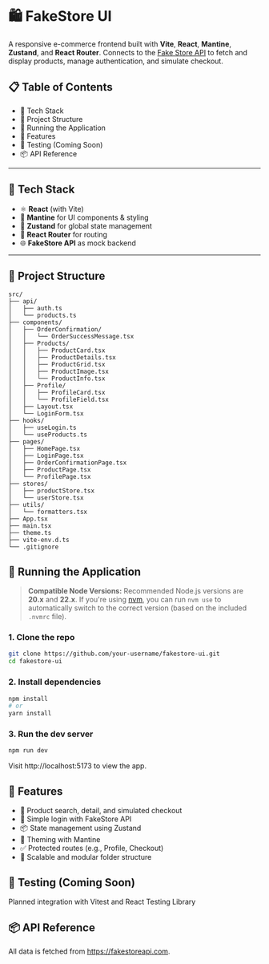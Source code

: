 # 🛍️ FakeStore UI

A responsive e-commerce frontend built with **Vite**, **React**, **Mantine**, **Zustand**, and **React Router**. Connects to the [Fake Store API](https://fakestoreapi.com/) to fetch and display products, manage authentication, and simulate checkout.

## 📋 Table of Contents

- 🔧 Tech Stack
- 📁 Project Structure
- 🚀 Running the Application
- 🔐 Features
- 🧪 Testing (Coming Soon)
- 📦 API Reference

---

## 🔧 Tech Stack

- ⚛️ **React** (with Vite)
- 🎨 **Mantine** for UI components & styling
- 🧠 **Zustand** for global state management
- 🧭 **React Router** for routing
- 🌐 **FakeStore API** as mock backend

---

## 📁 Project Structure
```
src/
├── api/
│   ├── auth.ts
│   └── products.ts
├── components/
│   ├── OrderConfirmation/
│   │   └── OrderSuccessMessage.tsx
│   ├── Products/
│   │   ├── ProductCard.tsx
│   │   ├── ProductDetails.tsx
│   │   ├── ProductGrid.tsx
│   │   ├── ProductImage.tsx
│   │   └── ProductInfo.tsx
│   ├── Profile/
│   │   ├── ProfileCard.tsx
│   │   └── ProfileField.tsx
│   ├── Layout.tsx
│   └── LoginForm.tsx
├── hooks/
│   ├── useLogin.ts
│   └── useProducts.ts
├── pages/
│   ├── HomePage.tsx
│   ├── LoginPage.tsx
│   ├── OrderConfirmationPage.tsx
│   ├── ProductPage.tsx
│   └── ProfilePage.tsx
├── stores/
│   ├── productStore.tsx
│   └── userStore.tsx
├── utils/
│   └── formatters.tsx
├── App.tsx
├── main.tsx
├── theme.ts
├── vite-env.d.ts
└── .gitignore
```

## 🚀 Running the Application

> **Compatible Node Versions:** Recommended Node.js versions are **20.x** and **22.x**.
> If you're using [nvm](https://github.com/nvm-sh/nvm), you can run `nvm use` to automatically switch to the correct version (based on the included `.nvmrc` file).

### 1. Clone the repo
```bash
git clone https://github.com/your-username/fakestore-ui.git
cd fakestore-ui
```

### 2. Install dependencies
```bash
npm install
# or
yarn install
```

### 3. Run the dev server
```bash
npm run dev
```

Visit http://localhost:5173 to view the app.

## 🔐 Features

- 🛒 Product search, detail, and simulated checkout
- 🔐 Simple login with FakeStore API
- 📦 State management using Zustand
- 🌙 Theming with Mantine
- ✅ Protected routes (e.g., Profile, Checkout)
- 🧪 Scalable and modular folder structure

## 🧪 Testing (Coming Soon)

Planned integration with Vitest and React Testing Library

## 📦 API Reference

All data is fetched from https://fakestoreapi.com.
